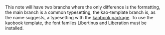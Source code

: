 This note will have two branchs where the only difference is the formatting,
the main branch is a common typesetting,
the kao-template branch is, as the name suggests, a typesetting with the [kaobook package](https://github.com/fmarotta/kaobook).
To use the kaobook template, the font familes Libertinus and Liberation must be installed.
